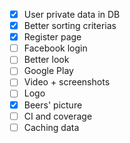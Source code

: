 - [x] User private data in DB
- [x] Better sorting criterias
- [x] Register page
- [ ] Facebook login
- [ ] Better look
- [ ] Google Play
- [ ] Video + screenshots
- [ ] Logo
- [x] Beers' picture
- [ ] CI and coverage 
- [ ] Caching data
